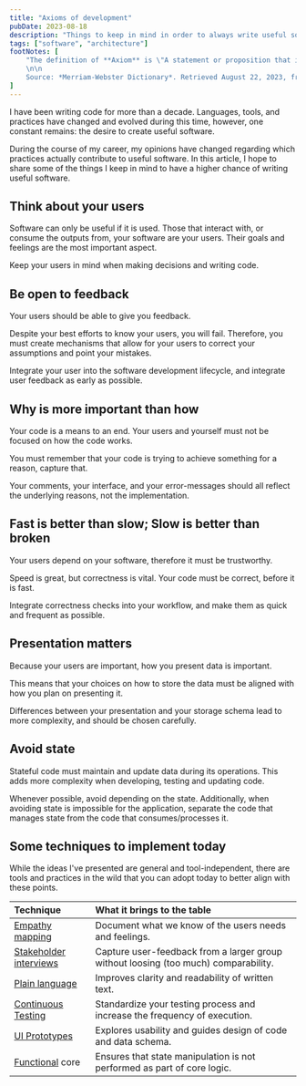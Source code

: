 ```yaml
---
title: "Axioms of development"
pubDate: 2023-08-18
description: "Things to keep in mind in order to always write useful software"
tags: ["software", "architecture"]
footNotes: [
    "The definition of **Axiom** is \"A statement or proposition that is regarded as being established, accepted, or self-evidently true\".
    \n\n
    Source: *Merriam-Webster Dictionary*. Retrieved August 22, 2023, from [https://www.merriam-webster.com/dictionary/axiom](https://www.merriam-webster.com/dictionary/axiom)"
]
---
```


I have been writing code for more than a decade. Languages, tools, and practices have changed and evolved during this time, however, one constant remains: the desire to create useful software.

During the course of my career, my opinions have changed regarding which practices actually contribute to useful software. In this article, I hope to share some of the things I keep in mind to have a higher chance of writing useful software.

## Think about your users

Software can only be useful if it is used. Those that interact with, or consume the outputs from, your software are your users. Their goals and feelings are the most important aspect.

Keep your users in mind when making decisions and writing code.

## Be open to feedback

Your users should be able to give you feedback.

Despite your best efforts to know your users, you will fail. Therefore, you must create mechanisms that allow for your users to correct your assumptions and point your mistakes.

Integrate your user into the software development lifecycle, and integrate user feedback as early as possible.

## Why is more important than how

Your code is a means to an end. Your users and yourself must not be focused on how the code works.

You must remember that your code is trying to achieve something for a reason, capture that.

Your comments, your interface, and your error-messages should all reflect the underlying reasons, not the implementation.

## Fast is better than slow; Slow is better than broken

Your users depend on your software, therefore it must be trustworthy.

Speed is great, but correctness is vital. Your code must be correct, before it is fast.

Integrate correctness checks into your workflow, and make them as quick and frequent as possible.

## Presentation matters

Because your users are important, how you present data is important.

This means that your choices on how to store the data must be aligned with how you plan on presenting it.

Differences between your presentation and your storage schema lead to more complexity, and should be chosen carefully.

## Avoid state

Stateful code must maintain and update data during its operations. This adds more complexity when developing, testing and updating code.

Whenever possible, avoid depending on the state. Additionally, when avoiding state is impossible for the application, separate the code that manages state from the code that consumes/processes it.

## Some techniques to implement today

While the ideas I've presented are general and tool-independent, there are tools and practices in the wild that you can adopt today to better align with these points.

| Technique                                        | What it brings to the table                                                         |
| :----------------------------------------------- | :---------------------------------------------------------------------------------- |
| [Empathy mapping][empathy-map]                   | Document what we know of the users needs and feelings.                              |
| [Stakeholder interviews][stakeholder-interviews] | Capture user-feedback from a larger group without loosing (too much) comparability. |
| [Plain language][plain-language]                 | Improves clarity and readability of written text.                                   |
| [Continuous Testing][continuous-testing]         | Standardize your testing process and increase the frequency of execution.           |
| [UI Prototypes][ui-prototype]                    | Explores usability and guides design of code and data schema.                       |
| [Functional][funcitonal-thinking] core           | Ensures that state manipulation is not performed as part of core logic.             |

[empathy-map]: https://www.mindtools.com/abtn3bi/empathy-mapping
[stakeholder-interviews]: https://cognition.happycog.com/article/better-stakeholder-interviews
[plain-language]: https://www.plainlanguage.gov/resources/articles/elements-of-plain-language/
[continuous-testing]: https://www.techwell.com/techwell-insights/2015/08/part-pipeline-why-continuous-testing-essential
[ui-prototype]: https://agilemodeling.com/artifacts/uiprototype.htm
[funcitonal-thinking]: https://nealford.com/functionalthinking.html